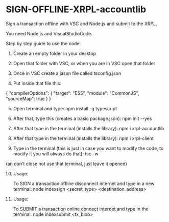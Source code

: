 # SIGN-OFFLINE-XRPL-accountlib

Sign a transaction offline with VSC and Node.js and submit to the XRPL.

You need Node.js and VisualStudioCode.

Step by step guide to use the code:

1) Create an empty folder in your desktop

2) Open that folder with VSC, or when you are in VSC open that folder

3) Once in VSC create a jason file called tsconfig.json

4) Put inside that file this:

  {
  "compilerOptions": {
    "target": "ES5",
    "module": "CommonJS",
    "sourceMap": true
  }
  }

5) Open terminal and type:
npm install -g typescript

6) After that, type this (creates a basic package.json):
npm init --yes

7) After that type in the terminal (installs the library):
npm i xrpl-accountlib

8) After that type in the terminal (installs the library):
npm i xrpl-client

9) Type in the terminal (this is just in case you want to modify the code, to modify it you will always do that): tsc -w

(an don't close not use that terminal, just leave it opened)

10) Usage:
    
    To SIGN a transaction offline disconnect internet and type in a new terminal: node indexsign <secret_type> <secret> <destination_address> <amount> <sequence>

12) Usage:
    
    To SUBMIT a transaction online connect internet and type in the terminal: node indexsubmit <account> <tx_blob>
